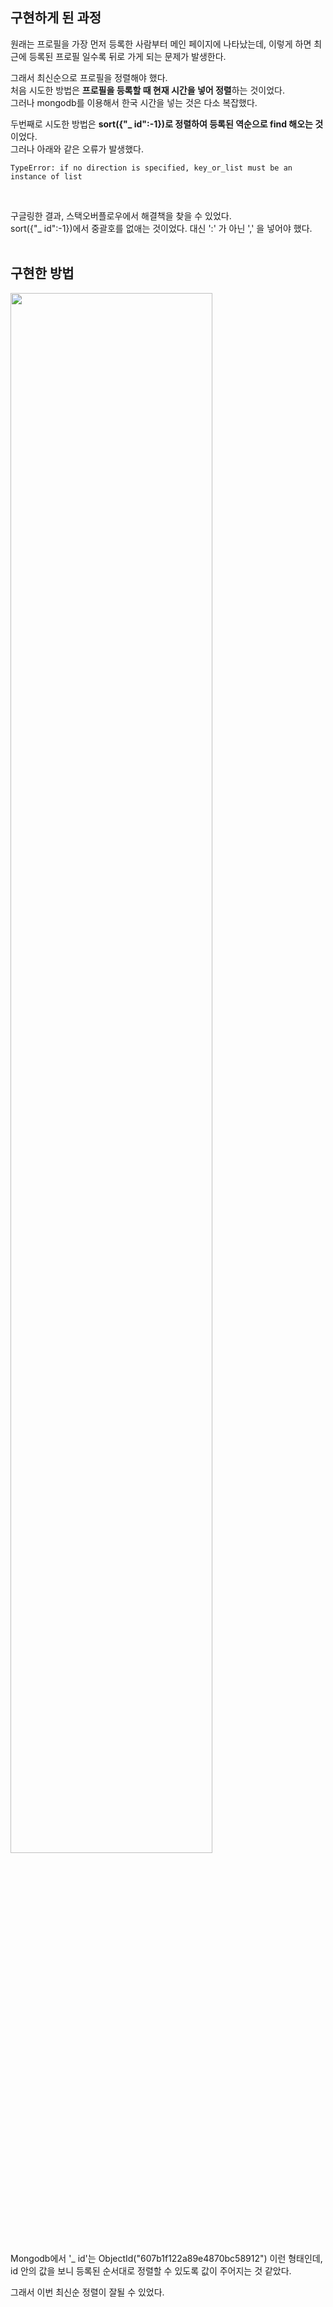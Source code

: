 ## 구현하게 된 과정
원래는 프로필을 가장 먼저 등록한 사람부터 메인 페이지에 나타났는데, 이렇게 하면 최근에 등록된 프로필 일수록 뒤로 가게 되는 문제가 발생한다.

그래서 최신순으로 프로필을 정렬해야 했다. <br>
처음 시도한 방법은 **프로필을 등록할 때 현재 시간을 넣어 정렬**하는 것이었다.<br>
그러나 mongodb를 이용해서 한국 시간을 넣는 것은 다소 복잡했다.

두번째로 시도한 방법은 **sort({"_ id":-1})로 정렬하여 등록된 역순으로 find 해오는 것**이었다.<br>
그러나 아래와 같은 오류가 발생했다.
```
TypeError: if no direction is specified, key_or_list must be an instance of list
```
<br>

구글링한 결과, 스택오버플로우에서 해결책을 찾을 수 있었다. <br>
sort({"_ id":-1})에서 중괄호를 없애는 것이었다. 대신 ':' 가 아닌 ',' 을 넣어야 했다.
<br><br>

## 구현한 방법
<img src="https://user-images.githubusercontent.com/55045377/122344611-f13d7680-cf81-11eb-92b7-8157d392df23.png" width=80% height=80%>

<br>

Mongodb에서 '_ id'는 ObjectId("607b1f122a89e4870bc58912") 이런 형태인데, id 안의 값을 보니 등록된 순서대로 정렬할 수 있도록 값이 주어지는 것 같았다.

그래서 이번 최신순 정렬이 잘될 수 있었다.
<br><br>
